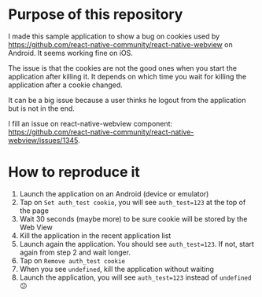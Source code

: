 # Purpose of this repository

I made this sample application to show a bug on cookies used by https://github.com/react-native-community/react-native-webview on Android. It seems working fine on iOS.

The issue is that the cookies are not the good ones when you start the application after killing it. It depends on which time you wait for killing the application after a cookie changed.

It can be a big issue because a user thinks he logout from the application but is not in the end.

I fill an issue on react-native-webview component: https://github.com/react-native-community/react-native-webview/issues/1345.

# How to reproduce it

1. Launch the application on an Android (device or emulator)
2. Tap on `Set auth_test cookie`, you will see `auth_test=123` at the top of the page
3. Wait 30 seconds (maybe more) to be sure cookie will be stored by the Web View
4. Kill the application in the recent application list
5. Launch again the application. You should see `auth_test=123`. If not, start again from step 2 and wait longer.
6. Tap on `Remove auth_test cookie`
7. When you see `undefined`, kill the application without waiting
8. Launch the application, you will see `auth_test=123` instead of `undefined` 😕
